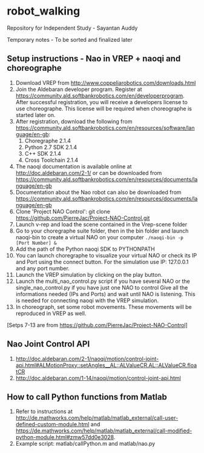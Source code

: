 # robot_walking
Repository for Independent Study - Sayantan Auddy

Temporary notes - To be sorted and finalized later

## Setup instructions - Nao in VREP + naoqi and choreographe

1.  Download VREP from http://www.coppeliarobotics.com/downloads.html
2.  Join the Aldebaran developer program. Register at https://community.ald.softbankrobotics.com/en/developerprogram. After successful registration, you will receive a developers license to use choreographe. This license will be required when choreographe is started later on.
3.  After registration, download the following from https://community.ald.softbankrobotics.com/en/resources/software/language/en-gb:
    1. Choregraphe 2.1.4
    2. Python 2.7 SDK 2.1.4 
    3. C++ SDK 2.1.4
    4. Cross Toolchain 2.1.4
4.  The naoqi documentation is available online at http://doc.aldebaran.com/2-1/ or can be downloaded from https://community.ald.softbankrobotics.com/en/resources/documents/language/en-gb
5.  Documentation about the Nao robot can also be downloaded from https://community.ald.softbankrobotics.com/en/resources/documents/language/en-gb
6.  Clone 'Project NAO Control': git clone https://github.com/PierreJac/Project-NAO-Control.git
7.  Launch v-rep and load the scene contained in the Vrep-scene folder
8.  Go to your choregraphe suite folder, then in the bin folder and launch naoqi-bin to create a virtual NAO on your computer
   `./naoqi-bin -p [Port Number] &`
9.  Add the path of the Python naoqi SDK to PYTHONPATH
10. You can launch choregraphe to visualize your virtual NAO or check its IP and Port using the connect button. For the simulation use IP: 127.0.0.1 and any port number.
11. Launch the VREP simulation by clicking on the play button.
12. Launch the multi_nao_control.py script if you have several NAO or the single_nao_control.py if you have just one NAO to control
Give all the informations needed (IPs and Ports) and wait until NAO is listening. This is needed for connecting naoqi with the VREP simulation.
13. In choreograph, set some robot movements. These movements will be reproduced in VREP as well.

[Setps 7-13 are from https://github.com/PierreJac/Project-NAO-Control]

## Nao Joint Control API
1. http://doc.aldebaran.com/2-1/naoqi/motion/control-joint-api.html#ALMotionProxy::setAngles__AL::ALValueCR.AL::ALValueCR.floatCR
2. http://doc.aldebaran.com/1-14/naoqi/motion/control-joint-api.html

## How to call Python functions from Matlab
1. Refer to instructions at http://de.mathworks.com/help/matlab/matlab_external/call-user-defined-custom-module.html and https://de.mathworks.com/help/matlab/matlab_external/call-modified-python-module.html#zmw57dd0e3028.
2. Example script: matlab/callPython.m and matlab/nao.py


